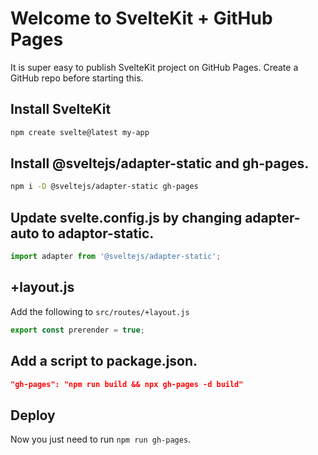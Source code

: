 <h1>Welcome to SvelteKit + GitHub Pages</h1>

It is super easy to publish SvelteKit project on GitHub Pages. Create a GitHub repo before starting this.


## Install SvelteKit

```sh
npm create svelte@latest my-app
```

## Install @sveltejs/adapter-static and gh-pages. 

```sh
npm i -D @sveltejs/adapter-static gh-pages
```

## Update svelte.config.js by changing adapter-auto to adaptor-static.

```js
import adapter from '@sveltejs/adapter-static';
```

## +layout.js

Add the following to `src/routes/+layout.js`

```js
export const prerender = true;
```

## Add a script to package.json. 

```json
"gh-pages": "npm run build && npx gh-pages -d build"
```

## Deploy

Now you just need to run `npm run gh-pages`.

